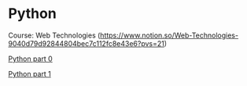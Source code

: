 # Python

Course: Web Technologies (https://www.notion.so/Web-Technologies-9040d79d92844804bec7c112fc8e43e6?pvs=21)

[Python part 0](Python/Python-part-0.md)

[Python part 1](Python/Python-part-1.md)